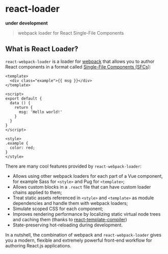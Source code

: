 # react-loader

**under development**

> webpack loader for React Single-File Components

## What is React Loader?

`react-webpack-loader` is a loader for [webpack](https://webpack.js.org/) that allows you to author React components in a format called [Single-File Components (SFCs)](./docs/spec.md):

``` vue
<template>
  <div class="example">{{ msg }}</div>
</template>

<script>
export default {
  data () {
    return {
      msg: 'Hello world!'
    }
  }
}
</script>

<style>
.example {
  color: red;
}
</style>
```

There are many cool features provided by `react-webpack-loader`:

- Allows using other webpack loaders for each part of a Vue component, for example Sass for `<style>` and Pug for `<template>`;
- Allows custom blocks in a `.react` file that can have custom loader chains applied to them;
- Treat static assets referenced in `<style>` and `<template>` as module dependencies and handle them with webpack loaders;
- Simulate scoped CSS for each component;
- Improves rendering performance by localizing static virtual node trees and caching them (thanks to [react-template-compiler](https://github.com/stalniy/react-template-compiler))
- State-preserving hot-reloading during development.

In a nutshell, the combination of webpack and `react-webpack-loader` gives you a modern, flexible and extremely powerful front-end workflow for authoring React.js applications.
